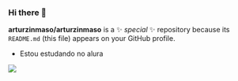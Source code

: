 ### Hi there 👋

**arturzinmaso/arturzinmaso** is a ✨ _special_ ✨ repository because its `README.md` (this file) appears on your GitHub profile.
- Estou estudando no alura

![](https://media.tenor.com/HlGK9_gwuV8AAAAM/legend-o-zelda-link.gif)
